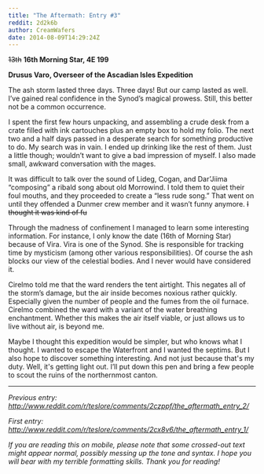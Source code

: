 ```yaml
---
title: "The Aftermath: Entry #3"
reddit: 2d2k6b
author: CreamWafers
date: 2014-08-09T14:29:24Z
---
```


~~13th~~ **16th Morning Star, 4E 199**

**Drusus Varo, Overseer of the Ascadian Isles Expedition**

The ash storm lasted three days. Three days! But our camp lasted as well. I’ve gained real confidence in the Synod’s magical prowess. Still, this better not be a common occurrence.

I spent the first few hours unpacking, and assembling a crude desk from a crate filled with ink cartouches plus an empty box to hold my folio. The next two and a half days passed in a desperate search for something productive to do. My search was in vain. I ended up drinking like the rest of them. Just a little though; wouldn’t want to give a bad impression of myself. I also made small, awkward conversation with the mages.

It was difficult to talk over the sound of Lideg, Cogan, and Dar’Jiima “composing” a ribald song about old Morrowind. I told them to quiet their foul mouths, and they proceeded to create a “less rude song.” That went on until they offended a Dunmer crew member and it wasn’t funny anymore. ~~I thought it was kind of fu~~

Through the madness of confinement I managed to learn some interesting information. For instance, I only know the date (16th of Morning Star) because of Vira. Vira is one of the Synod. She is responsible for tracking time by mysticism (among other various responsibilities). Of course the ash blocks our view of the celestial bodies. And I never would have considered it.

Cirelmo told me that the ward renders the tent airtight. This negates all of the storm’s damage, but the air inside becomes noxious rather quickly. Especially given the number of people and the fumes from the oil furnace. Cirelmo combined the ward with a variant of the water breathing enchantment. Whether this makes the air itself viable, or just allows us to live without air, is beyond me.

Maybe I thought this expedition would be simpler, but who knows what I thought. I wanted to escape the Waterfront and I wanted the septims. But I also hope to discover something interesting. And not just because that's my duty. Well, it's getting light out. I’ll put down this pen and bring a few people to scout the ruins of the northernmost canton.

----------------------------------------------------------------------
*Previous entry: http://www.reddit.com/r/teslore/comments/2czppf/the_aftermath_entry_2/*

*First entry: http://www.reddit.com/r/teslore/comments/2cx8v6/the_aftermath_entry_1/* 

*If you are reading this on mobile, please note that some crossed-out text might appear normal, possibly messing up the tone and syntax. I hope you will bear with my terrible formatting skills. Thank you for reading!*


